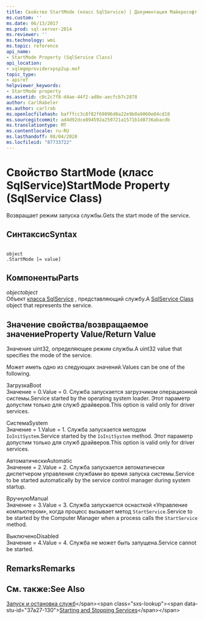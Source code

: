 ```yaml
---
title: Свойство StartMode (класс SqlService) | Документация Майкрософт
ms.custom: ''
ms.date: 06/13/2017
ms.prod: sql-server-2014
ms.reviewer: ''
ms.technology: wmi
ms.topic: reference
api_name:
- StartMode Property (SqlService Class)
api_location:
- sqlmgmproviderxpsp2up.mof
topic_type:
- apiref
helpviewer_keywords:
- StartMode property
ms.assetid: c0c2c7f8-d4ae-44f2-ad8e-aecfcb7c2878
author: CarlRabeler
ms.author: carlrab
ms.openlocfilehash: bafffcc3c8f82f69896d0a22e9b0a9060e04cd10
ms.sourcegitcommit: ad4d92dce894592a259721a1571b1d8736abacdb
ms.translationtype: MT
ms.contentlocale: ru-RU
ms.lasthandoff: 08/04/2020
ms.locfileid: "87733722"
---
```

# <a name="startmode-property-sqlservice-class"></a><span data-ttu-id="37a27-102">Свойство StartMode (класс SqlService)</span><span class="sxs-lookup"><span data-stu-id="37a27-102">StartMode Property (SqlService Class)</span></span>
  <span data-ttu-id="37a27-103">Возвращает режим запуска службы.</span><span class="sxs-lookup"><span data-stu-id="37a27-103">Gets the start mode of the service.</span></span>  
  
## <a name="syntax"></a><span data-ttu-id="37a27-104">Синтаксис</span><span class="sxs-lookup"><span data-stu-id="37a27-104">Syntax</span></span>  
  
```  
  
object  
.StartMode [= value]  
```  
  
## <a name="parts"></a><span data-ttu-id="37a27-105">Компоненты</span><span class="sxs-lookup"><span data-stu-id="37a27-105">Parts</span></span>  
 <span data-ttu-id="37a27-106">*object*</span><span class="sxs-lookup"><span data-stu-id="37a27-106">*object*</span></span>  
 <span data-ttu-id="37a27-107">Объект [класса SqlService](sqlservice-class.md) , представляющий службу.</span><span class="sxs-lookup"><span data-stu-id="37a27-107">A [SqlService Class](sqlservice-class.md) object that represents the service.</span></span>  
  
## <a name="property-valuereturn-value"></a><span data-ttu-id="37a27-108">Значение свойства/возвращаемое значение</span><span class="sxs-lookup"><span data-stu-id="37a27-108">Property Value/Return Value</span></span>  
 <span data-ttu-id="37a27-109">Значение uint32, определяющее режим службы.</span><span class="sxs-lookup"><span data-stu-id="37a27-109">A uint32 value that specifies the mode of the service.</span></span>  
  
 <span data-ttu-id="37a27-110">Может иметь одно из следующих значений.</span><span class="sxs-lookup"><span data-stu-id="37a27-110">Values can be one of the following.</span></span>  
  
 <span data-ttu-id="37a27-111">Загрузка</span><span class="sxs-lookup"><span data-stu-id="37a27-111">Boot</span></span>  
 <span data-ttu-id="37a27-112">Значение = 0.</span><span class="sxs-lookup"><span data-stu-id="37a27-112">Value = 0.</span></span> <span data-ttu-id="37a27-113">Служба запускается загрузчиком операционной системы.</span><span class="sxs-lookup"><span data-stu-id="37a27-113">Service started by the operating system loader.</span></span> <span data-ttu-id="37a27-114">Этот параметр допустим только для служб драйверов.</span><span class="sxs-lookup"><span data-stu-id="37a27-114">This option is valid only for driver services.</span></span>  
  
 <span data-ttu-id="37a27-115">Система</span><span class="sxs-lookup"><span data-stu-id="37a27-115">System</span></span>  
 <span data-ttu-id="37a27-116">Значение = 1.</span><span class="sxs-lookup"><span data-stu-id="37a27-116">Value = 1.</span></span> <span data-ttu-id="37a27-117">Служба запускается методом `IoInitSystem`.</span><span class="sxs-lookup"><span data-stu-id="37a27-117">Service started by the `IoInitSystem` method.</span></span> <span data-ttu-id="37a27-118">Этот параметр допустим только для служб драйверов.</span><span class="sxs-lookup"><span data-stu-id="37a27-118">This option is valid only for driver services.</span></span>  
  
 <span data-ttu-id="37a27-119">Автоматически</span><span class="sxs-lookup"><span data-stu-id="37a27-119">Automatic</span></span>  
 <span data-ttu-id="37a27-120">Значение = 2.</span><span class="sxs-lookup"><span data-stu-id="37a27-120">Value = 2.</span></span> <span data-ttu-id="37a27-121">Служба запускается автоматически диспетчером управления службами во время запуска системы.</span><span class="sxs-lookup"><span data-stu-id="37a27-121">Service to be started automatically by the service control manager during system startup.</span></span>  
  
 <span data-ttu-id="37a27-122">Вручную</span><span class="sxs-lookup"><span data-stu-id="37a27-122">Manual</span></span>  
 <span data-ttu-id="37a27-123">Значение = 3.</span><span class="sxs-lookup"><span data-stu-id="37a27-123">Value = 3.</span></span> <span data-ttu-id="37a27-124">Служба запускается оснасткой «Управление компьютером», когда процесс вызывает метод `StartService`.</span><span class="sxs-lookup"><span data-stu-id="37a27-124">Service to be started by the Computer Manager when a process calls the `StartService` method.</span></span>  
  
 <span data-ttu-id="37a27-125">Выключено</span><span class="sxs-lookup"><span data-stu-id="37a27-125">Disabled</span></span>  
 <span data-ttu-id="37a27-126">Значение = 4.</span><span class="sxs-lookup"><span data-stu-id="37a27-126">Value = 4.</span></span> <span data-ttu-id="37a27-127">Служба не может быть запущена.</span><span class="sxs-lookup"><span data-stu-id="37a27-127">Service cannot be started.</span></span>  
  
## <a name="remarks"></a><span data-ttu-id="37a27-128">Remarks</span><span class="sxs-lookup"><span data-stu-id="37a27-128">Remarks</span></span>  
  
## <a name="see-also"></a><span data-ttu-id="37a27-129">См. также:</span><span class="sxs-lookup"><span data-stu-id="37a27-129">See Also</span></span>  
 <span data-ttu-id="37a27-130">[Запуск и остановка служб](https://technet.microsoft.com/library/ms174886\(v=sql.105\).aspx)</span><span class="sxs-lookup"><span data-stu-id="37a27-130">[Starting and Stopping Services](https://technet.microsoft.com/library/ms174886\(v=sql.105\).aspx)</span></span>  
  
  
